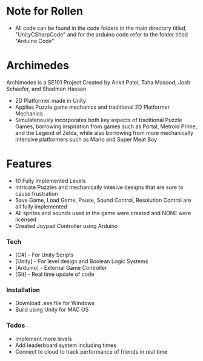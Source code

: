 # Note for Rollen
- All code can be found in the code folders in the main directory titled, "UnityCSharpCode" and for the arduino code refer to the folder titled "Arduino Code"


# Archimedes


Archimedes is a SE101 Project Created by Ankit Patel, Taha Masood, Josh Schaefer, and Shadman Hassan

  - 2D Platformer made in Unity
  - Applies Puzzle game mechanics and traditional 2D Platformer Mechanics
  - Simulatenously incorporates both key aspects of traditional Puzzle Games, borrowing inspiration from games such as Portal, Metroid Prime, and the Legend of Zelda, while also borrowing from more mechanically intensive platformers such as Mario and Super Meat Boy

# Features

  - 10 Fully Implemented Levels
  - Intricate Puzzles and mechanically intesive designs that are sure to cause frustration
  - Save Game, Load Game, Pause, Sound Control, Resolution Control are all fully implemented
  - All sprites and sounds used in the game were created and NONE were licensed
  - Created Joypad Controller using Arduino

### Tech

* [C#] - For Unity Scripts
* [Unity] - For level design and Boolean Logic Systems
* [Arduino] - External Game Controller
* [Git] - Real time update of code

### Installation

- Download .exe file for Windows
- Build using Unity for MAC OS


### Todos

 - Implement more levels 
 - Add leaderboard system including times
 - Connect to cloud to track performance of friends in real time

